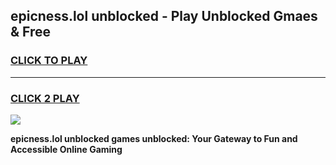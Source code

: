 
## epicness.lol unblocked - Play Unblocked Gmaes & Free
<h3>
<a href="https://news.freeplayer.one?title=epicness.lol_unblocked&ref=23F">CLICK TO PLAY</a></h3>
<hr>

<h3>
<a href="https://news.freeplayer.one?title=epicness.lol_unblocked&ref=23F">CLICK 2 PLAY</a>
  
</h3>

<a href="https://news.freeplayer.one?title=epicness.lol_unblocked&ref=23F/"><img src="https://clearcache.store/games.png"></a>


**epicness.lol unblocked games unblocked: Your Gateway to Fun and Accessible Online Gaming**
